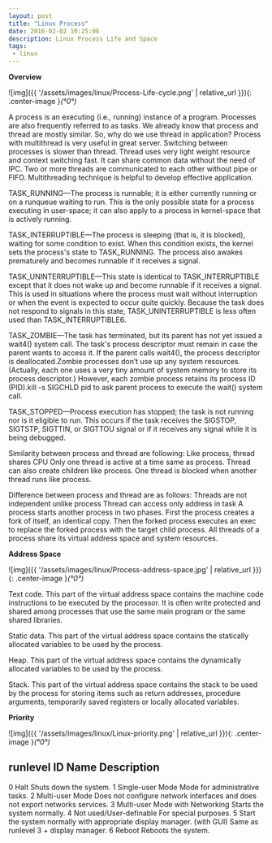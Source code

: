 ```yaml
---
layout: post
title: "Linux Process"
date: 2016-02-02 10:25:06
description: Linux Process Life and Space
tags: 
 - linux
---
```


**Overview**

![img]({{ '/assets/images/linux/Process-Life-cycle.png' | relative_url }}){: .center-image }*(°0°)*


A process is an executing (i.e., running) instance of a program. Processes are also frequently referred to as tasks.
We already know that process and thread are mostly similar. So, why do we use thread in application? Process with multithread is very useful in great server. Switching between processes is slower than thread. Thread uses very light weight resource and context switching fast. It can share common data without the need of IPC. Two or more threads are communicated to each other without pipe or FIFO. Multithreading technique is helpful to develop effective application.

TASK_RUNNING—The process is runnable; it is either currently running or on a runqueue waiting to run. This is the only possible state for a process executing in user-space; it can also apply to a process in kernel-space that is actively running.

TASK_INTERRUPTIBLE—The process is sleeping (that is, it is blocked), waiting for some condition to exist. When this condition exists, the kernel sets the process's state to TASK_RUNNING. The process also awakes prematurely and becomes runnable if it receives a signal.

TASK_UNINTERRUPTIBLE—This state is identical to TASK_INTERRUPTIBLE except that it does not wake up and become runnable if it receives a signal. This is used in situations where the process must wait without interruption or when the event is expected to occur quite quickly. Because the task does not respond to signals in this state, TASK_UNINTERRUPTIBLE is less often used than TASK_INTERRUPTIBLE6.

TASK_ZOMBIE—The task has terminated, but its parent has not yet issued a wait4() system call. The task's process descriptor must remain in case the parent wants to access it. If the parent calls wait4(), the process descriptor is deallocated.Zombie processes don’t use up any system resources. (Actually, each one uses a very tiny amount of system memory to store its process descriptor.) However, each zombie process retains its process ID (PID).kill -s SIGCHLD pid to ask parent process to execute the wait() system call.

TASK_STOPPED—Process execution has stopped; the task is not running nor is it eligible to run. This occurs if the task receives the SIGSTOP, SIGTSTP, SIGTTIN, or SIGTTOU signal or if it receives any signal while it is being debugged.

Similarity between process and thread are following:
Like process, thread shares CPU
Only one thread is active at a time same as process.
Thread can also create children like process.
One thread is blocked when another thread runs like process.

Difference between process and thread are as follows:
Threads are not independent unlike process
Thread can access only address in task
A process starts another process in two phases. First the process creates a fork of itself, an identical copy. Then the forked process executes an exec to replace the forked process with the target child process.
All threads of a process share its virtual address space and system resources. 

**Address Space**

![img]({{ '/assets/images/linux/Process-address-space.jpg' | relative_url }}){: .center-image }*(°0°)*

Text code. This part of the virtual address space contains the machine code instructions to be executed by the processor. It is often write protected and shared among processes that use the same main program or the same shared libraries.

Static data. This part of the virtual address space contains the statically allocated variables to be used by the process.

Heap. This part of the virtual address space contains the dynamically allocated variables to be used by the process.

Stack. This part of the virtual address space contains the stack to be used by the process for storing items such as return addresses, procedure arguments, temporarily saved registers or locally allocated variables.

**Priority**

![img]({{ '/assets/images/linux/Linux-priority.png' | relative_url }}){: .center-image }*(°0°)*


**runlevel**
ID      Name                Description
---------------------------------------
0       Halt                Shuts down the system.
1       Single-user Mode    Mode for administrative tasks.
2       Multi-user Mode     Does not configure network interfaces and does not export networks services.
3       Multi-user Mode with Networking     Starts the system normally.
4       Not used/User-definable     For special purposes.
5       Start the system normally with appropriate display manager. (with GUI)  Same as runlevel 3 + display manager.
6       Reboot              Reboots the system.

